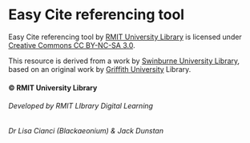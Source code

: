 # Easy Cite referencing tool

Easy Cite referencing tool by [RMIT University Library](https://www.rmit.edu.au/library) is licensed under [Creative Commons CC BY-NC-SA 3.0](https://creativecommons.org/licenses/by-nc-sa/3.0/).

This resource is derived from a work by [Swinburne University Library](https://www.swinburne.edu.au/library), based on an original work by [Griffith University](https://www.griffith.edu.au/library) Library.


#### © RMIT University Library

###### Developed by RMIT LIbrary Digital Learning
###### Dr Lisa Cianci (Blackaeonium) & Jack Dunstan

